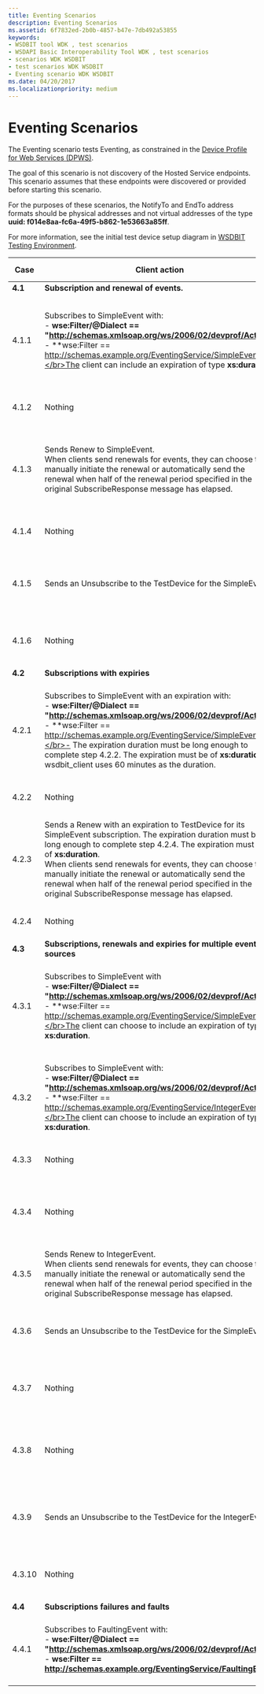 ```yaml
---
title: Eventing Scenarios
description: Eventing Scenarios
ms.assetid: 6f7832ed-2b0b-4857-b47e-7db492a53855
keywords:
- WSDBIT tool WDK , test scenarios
- WSDAPI Basic Interoperability Tool WDK , test scenarios
- scenarios WDK WSDBIT
- test scenarios WDK WSDBIT
- Eventing scenario WDK WSDBIT
ms.date: 04/20/2017
ms.localizationpriority: medium
---
```


# Eventing Scenarios

The Eventing scenario tests Eventing, as constrained in the [Device Profile for Web Services (DPWS)](https://schemas.xmlsoap.org/ws/2005/05/devprof/).

The goal of this scenario is not discovery of the Hosted Service endpoints. This scenario assumes that these endpoints were discovered or provided before starting this scenario.

For the purposes of these scenarios, the NotifyTo and EndTo address formats should be physical addresses and not virtual addresses of the type **uuid: f014e8aa-fc6a-49f5-b862-1e53663a85ff**.

For more information, see the initial test device setup diagram in [WSDBIT Testing Environment](wsdbit-testing-environment.md).

|Case|Client action|Server action|Pass-Fail criteria|
|----|----|----|----|
|**4.1**|**Subscription and renewal of events.**| | |
|4.1.1|Subscribes to SimpleEvent with:</br>- **wse:Filter/@Dialect == "<http://schemas.xmlsoap.org/ws/2006/02/devprof/Action>"**</br>- **wse:Filter == http://schemas.example.org/EventingService/SimpleEvent**</br>The client can include an expiration of type **xs:duration**.|Sends SubscribeResponse with an expiration long enough to complete step 4.1.2. The expiration must be of type **xs:duration**.</br>For this test, the server is not required to use the same **xs:duration** as requested from the client.|Client receives the response and can go to step 4.1.2.|
|4.1.2|Nothing|Fires the SimpleEvent.|Event is received at the client.|
|4.1.3|Sends Renew to SimpleEvent.</br>When clients send renewals for events, they can choose to manually initiate the renewal or automatically send the renewal when half of the renewal period specified in the original SubscribeResponse message has elapsed.|Sends RenewResponse with an expiration long enough to complete step 4.1.4. The expiration must be of type **xs:duration**.|Response is received at the client and can go to step 4.1.4.|
|4.1.4|Nothing|Fires the SimpleEvent.|Event is received at the client.|
|4.1.5|Sends an Unsubscribe to the TestDevice for the SimpleEvent.|Sends an UnsubscribeResponse.|Client receives response and can go to step 4.1.6.|
|4.1.6|Nothing|Fires the SimpleEvent.|No event is received at the client.|
|**4.2**|**Subscriptions with expiries**| | |
|4.2.1|Subscribes to SimpleEvent with an expiration with:</br>- **wse:Filter/@Dialect == "<http://schemas.xmlsoap.org/ws/2006/02/devprof/Action>"**</br>- **wse:Filter == http://schemas.example.org/EventingService/SimpleEvent**</br>- The expiration duration must be long enough to complete step 4.2.2. The expiration must be of **xs:duration**.</br>wsdbit\_client uses 60 minutes as the duration.|Sends SubscribeResponse with:</br>- The expiration that was sent in the Subscription request is returned in the SubscribeResponse.|Client receives the response with the correct expiration and can go to step 4.2.2.|
|4.2.2|Nothing|Fires the SimpleEvent.|Event is received at client.|
|4.2.3|Sends a Renew with an expiration to TestDevice for its SimpleEvent subscription. The expiration duration must be long enough to complete step 4.2.4. The expiration must be of **xs:duration**.</br>When clients send renewals for events, they can choose to manually initiate the renewal or automatically send the renewal when half of the renewal period specified in the original SubscribeResponse message has elapsed.|Sends a RenewResponse with:</br>- The expiration that was sent in the Renew request is returned in the RenewResponse.|Client receives response with the correct expiration and can go to step 4.2.4.|
|4.2.4|Nothing|Fires the SimpleEvent.|Event is received at client.|
|**4.3**|**Subscriptions, renewals and expiries for multiple event sources**| | |
|4.3.1|Subscribes to SimpleEvent with</br>- **wse:Filter/@Dialect == "<http://schemas.xmlsoap.org/ws/2006/02/devprof/Action>"**</br>- **wse:Filter == http://schemas.example.org/EventingService/SimpleEvent**</br>The client can choose to include an expiration of type **xs:duration**.|Sends SubscribeResponse with an expiration long enough to complete step 4.3.3. The expiration must be of type xs:duration.</br>For this test, the server is not required to use the same **xs:duration** as requested from the client.|Client receives the response and can go to step 4.3.3.|
|4.3.2|Subscribes to SimpleEvent with:</br>- **wse:Filter/@Dialect == "<http://schemas.xmlsoap.org/ws/2006/02/devprof/Action>"**</br>- **wse:Filter == http://schemas.example.org/EventingService/IntegerEvent**</br>The client can choose to include an expiration of type **xs:duration**.|Sends SubscribeResponse with an expiration long enough to complete step 4.3.4. The expiration must be of type **xs:duration**.</br>For this test, the server is not required to use the same **xs:duration** as requested from the client.|Client receives the response and can go to step 4.3.4.|
|4.3.3|Nothing|Fires the SimpleEvent.|Event is received at client.|
|4.3.4|Nothing|Fires the IntegerEvent.|Event is received at client and the correct integer is displayed.|
|4.3.5|Sends Renew to IntegerEvent.</br>When clients send renewals for events, they can choose to manually initiate the renewal or automatically send the renewal when half of the renewal period specified in the original SubscribeResponse message has elapsed.|Sends RenewResponse with an expiration long enough to complete step 4.3.8. The expiration must be of type **xs:duration**.|Response is received at the client.|
|4.3.6|Sends an Unsubscribe to the TestDevice for the SimpleEvent.|Sends an UnsubscribeResponse.|Client receives response and can go to step 4.3.7.|
|4.3.7|Nothing|Fires the SimpleEvent.|No event is received at the client.|
|4.3.8|Nothing|Fires the IntegerEvent.|Event is received at client and the correct integer is displayed.|
|4.3.9|Sends an Unsubscribe to the TestDevice for the IntegerEvent.|Sends an UnsubscribeResponse.|Client receives response and can go to step 4.3.10.|
|4.3.10|Nothing|Fires the IntegerEvent.|No event is received at the client.|
|**4.4**|**Subscriptions failures and faults**| | |
|4.4.1|Subscribes to FaultingEvent with:</br>- **wse:Filter/@Dialect == "<http://schemas.xmlsoap.org/ws/2006/02/devprof/Action>"**</br>- **wse:Filter == http://schemas.example.org/EventingService/FaultingEvent**|Because this event is not supported, a **wsdp:FilterActionNotSupported** SOAP Fault must be sent.|The failure to subscribe is observed at the client.|
